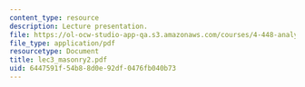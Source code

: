 ```yaml
---
content_type: resource
description: Lecture presentation.
file: https://ol-ocw-studio-app-qa.s3.amazonaws.com/courses/4-448-analysis-of-historic-structures-fall-2004/6447591f54b88d0e92df0476fb040b73_lec3_masonry2.pdf
file_type: application/pdf
resourcetype: Document
title: lec3_masonry2.pdf
uid: 6447591f-54b8-8d0e-92df-0476fb040b73
---
```

